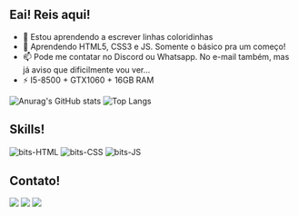 ## Eai! Reis aqui!

- 🔭 Estou aprendendo a escrever linhas coloridinhas
- 🌱 Aprendendo HTML5, CSS3 e JS. Somente o básico pra um começo!
- 📫 Pode me contatar no Discord ou Whatsapp. No e-mail também, mas já aviso que dificilmente vou ver...
- ⚡ I5-8500 + GTX1060 + 16GB RAM

![Anurag's GitHub stats](https://github-readme-stats.vercel.app/api?username=reis-bits&show_icons=true&theme=tokyonight)
![Top Langs](https://github-readme-stats.vercel.app/api/top-langs/?username=reis-bits&layout=compact)
<br>

## Skills!
<div>
<img align="center" alt="bits-HTML" src="https://img.shields.io/badge/HTML5-E34F26?style=for-the-badge&logo=html5&logoColor=white"> <img align="center" alt="bits-CSS" src="https://img.shields.io/badge/CSS3-1572B6?style=for-the-badge&logo=css3&logoColor=white"> <img align="center" alt="bits-JS" src="https://img.shields.io/badge/JavaScript-323330?style=for-the-badge&logo=javascript&logoColor=F7DF1E">
</div>

## Contato!
<div>
  <a href="https://discordapp.com/users/351141842722750465/" target="_blank"><img src="https://img.shields.io/badge/Discord-7289DA?style=for-the-badge&logo=discord&logoColor=white" target="_blank"></a> 
  <a href = "mailto:eduardorprincepe007@gmail.com"><img src="https://img.shields.io/badge/Gmail-D14836?style=for-the-badge&logo=gmail&logoColor=white" target="_blank"></a>
  <a href = "https://wa.me/5511930149753"><img src="https://img.shields.io/badge/WhatsApp-25D366?style=for-the-badge&logo=whatsapp&logoColor=white" target="_blank"></a>
</div>
